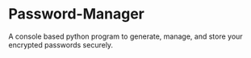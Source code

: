# Password-Manager
A console based python program to generate, manage, and store your encrypted passwords securely. 
